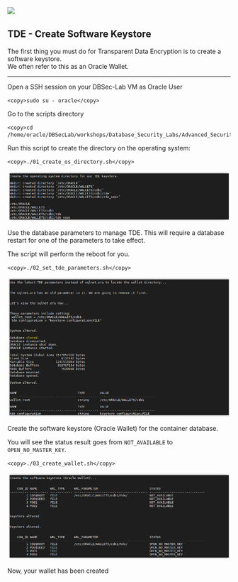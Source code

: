 ![](../../../../images/banner_ASO.PNG)

## TDE - Create Software Keystore

The first thing you must do for Transparent Data Encryption is to create a software keystore.<br>
We often refer to this as an Oracle Wallet.

---

Open a SSH session on your DBSec-Lab VM as Oracle User

````
<copy>sudo su - oracle</copy>
````

Go to the scripts directory

````
<copy>cd /home/oracle/DBSecLab/workshops/Database_Security_Labs/Advanced_Security/TDE/Create_Software_Keystore</copy>
````

Run this script to create the directory on the operating system:

````
<copy>./01_create_os_directory.sh</copy>
````
        
   ![](../images/TDE_002.PNG)

Use the database parameters to manage TDE. This will require a database restart for one of the parameters to take effect.<br>

The script will perform the reboot for you. 

````
<copy>./02_set_tde_parameters.sh</copy>
````
        
   ![](../images/TDE_003.PNG)

Create the software keystore (Oracle Wallet) for the container database.<br>

You will see the status result goes from `NOT_AVAILABLE` to `OPEN_NO_MASTER_KEY`. 

````
<copy>./03_create_wallet.sh</copy>
````
        
   ![](../images/TDE_004.PNG)
    
Now, your wallet has been created
